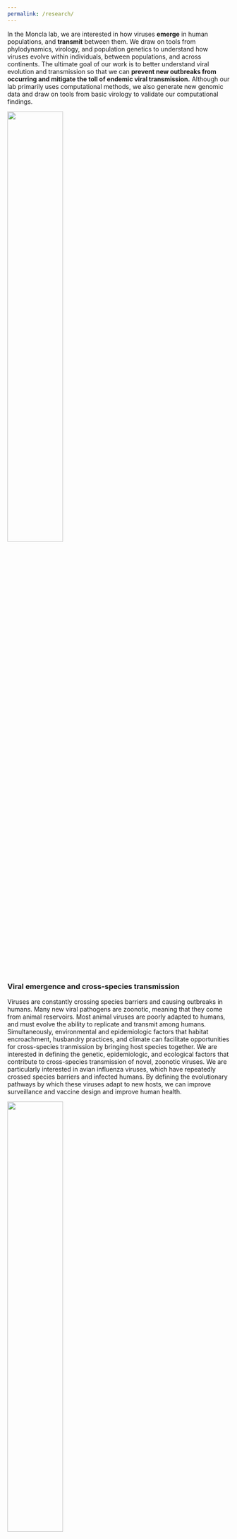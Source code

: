 ```yaml
---
permalink: /research/
---
```


In the Moncla lab, we are interested in how viruses __emerge__ in human populations, and __transmit__ between them. We draw on tools from phylodynamics, virology, and population genetics to understand how viruses evolve within individuals, between populations, and across continents. The ultimate goal of our work is to better understand viral evolution and transmission so that we can __prevent new outbreaks from occurring and mitigate the toll of endemic viral transmission.__ Although our lab primarily uses computational methods, we also generate new genomic data and draw on tools from basic virology to validate our computational findings. 

<left>
<img src="/monclalab/assets/images/exploded-tree.png" width="50%">
</left>

### Viral emergence and cross-species transmission
Viruses are constantly crossing species barriers and causing outbreaks in humans. Many new viral pathogens are zoonotic, meaning that they come from animal reservoirs. Most animal viruses are poorly adapted to humans, and must evolve the ability to replicate and transmit among humans. Simultaneously, environmental and epidemiologic factors that habitat encroachment, husbandry practices, and climate can facilitate opportunities for cross-species tranmission by bringing host species together. We are interested in defining the genetic, epidemiologic, and ecological factors that contribute to cross-species transmission of novel, zoonotic viruses. We are particularly interested in avian influenza viruses, which have repeatedly crossed species barriers and infected humans. By defining the evolutionary pathways by which these viruses adapt to new hosts, we can improve surveillance and vaccine design and improve human health. 

<left>
<img src="/monclalab/assets/images/within-host-diversity.png" width="50%">
</left>

### Within-host diversity and adaptation 
RNA viruses rapidly generate diversity because of their high mutation rates and quick generation times. Because of this, infections with RNA viruses are comprised of a population of viruses that harbors genetic diversity. The diversity that is generated within individuals is then modulated by the process of transmission, during which "transmission bottlenecks" can drastically alter the diversity and makeup of viral populations. By characterizing how viruses acquire mutations during infection, and how the fate of those mutations are shaped by transmission, we can better understand how novel variants arise and spread. 

### Phylodynamics of endemic human respiratory viruses 
In recent years, viruses that have been previously well-controlled by vaccination have made a resurgence. For endemic human viruses, transmission intensity is impacted by the interplay between population immunity, vaccination campaigns, and human travel, movement, and interaction patterns. We are interested in how endemic RNA viruses move across time, space, and population groups, and how viral transmission is impacted by factors like geography, host immunity, and human contact networks.  
